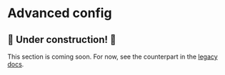# Advanced config

## 🚧 Under construction! 🚧

This section is coming soon. For now, see the counterpart in the [legacy docs][1].

<!-- @TODO VFS-11766 missing chapter -->

<!-- show how to use overlay.config or config.d, link to app.config of all services, warn not to tamper if you do not 
 know what you are doing-->

<!-- references -->

[1]: https://onedata.org/#/home/documentation/20.02/doc/administering_onedata/onezone_tutorial[advanced-configuration].html
